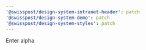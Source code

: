 ```yaml
---
'@swisspost/design-system-intranet-header': patch
'@swisspost/design-system-demo': patch
'@swisspost/design-system-styles': patch
---
```


Enter alpha
